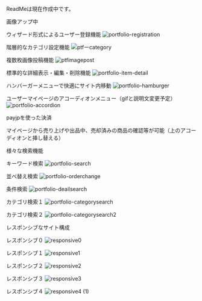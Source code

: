 ReadMeは現在作成中です。


画像アップ中


ウィザード形式によるユーザー登録機能
![portfolio-registration](https://user-images.githubusercontent.com/59106983/81923934-5dc8a200-9619-11ea-9d0c-61fb2ba7843a.gif)


階層的なカテゴリ設定機能
![ptfーcategory](https://user-images.githubusercontent.com/59106983/81794494-d3633e00-9545-11ea-838d-9e2d2c801658.gif)



複数枚画像投稿機能
![ptfimagepost](https://user-images.githubusercontent.com/59106983/81794802-4c629580-9546-11ea-9657-f8e47bc1fb65.gif)


標準的な詳細表示・編集・削除機能
![portfolio-item-detail](https://user-images.githubusercontent.com/59106983/81924080-936d8b00-9619-11ea-94fc-c6d18f440353.gif)


ハンバーガーメニューで快適にサイト内移動
![portfolio-hamburger](https://user-images.githubusercontent.com/59106983/81794984-8a5fb980-9546-11ea-8d06-84e29c9a1743.gif)


ユーザーマイページのアコーディオンメニュー（gifと説明文変更予定）
![portfolio-accordion](https://user-images.githubusercontent.com/59106983/81924555-3920fa00-961a-11ea-86eb-7cfd507a3f11.gif)


payjpを使った決済


マイページから売り上げや出品中、売却済みの商品の確認等が可能（上のアコーディオンと挿し替える）


様々な検索機能


キーワード検索
![portfolio-search](https://user-images.githubusercontent.com/59106983/81924629-55249b80-961a-11ea-9ea5-97e8f9c404a0.gif)


並べ替え検索
![portfolio-orderchange](https://user-images.githubusercontent.com/59106983/81926825-8d79a900-961d-11ea-98dc-c2522816b782.gif)


条件検索
![portfolio-deailsearch](https://user-images.githubusercontent.com/59106983/81926923-c0bc3800-961d-11ea-9565-75a42f7d0074.gif)


カテゴリ検索１
![portfolio-categorysearch](https://user-images.githubusercontent.com/59106983/81926975-d893bc00-961d-11ea-9780-717ee81c6922.gif)


カテゴリ検索２
![portfolio-categorysearch2](https://user-images.githubusercontent.com/59106983/81927016-e8ab9b80-961d-11ea-872a-ee789fab6d36.gif)



レスポンシブなサイト構成


レスポンシブ０
![responsive0](https://user-images.githubusercontent.com/59106983/81793742-c1cd6680-9544-11ea-9210-b04b2f00cce9.gif)

レスポンシブ１
![responsive1](https://user-images.githubusercontent.com/59106983/81793871-e6c1d980-9544-11ea-8a07-483cf23435d2.gif)

レスポンシブ２
![responsive2](https://user-images.githubusercontent.com/59106983/81793999-12dd5a80-9545-11ea-9e38-91cf26b9d8eb.gif)

レスポンシブ３
![responsive3](https://user-images.githubusercontent.com/59106983/81794121-3f917200-9545-11ea-8f81-5afdc76724d7.gif)

レスポンシブ４
![responsive4 (1)](https://user-images.githubusercontent.com/59106983/81794186-5df76d80-9545-11ea-9ea3-3b5f5f40da50.gif)
